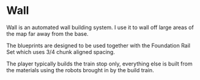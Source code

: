 Wall
====

Wall is an automated wall building system. I use it to wall off large areas
of the map far away from the base.

The blueprints are designed to be used together with the Foundation Rail Set
which uses 3/4 chunk aligned spacing.

The player typically builds the train stop only, everything else is built
from the materials using the robots brought in by the build train.
